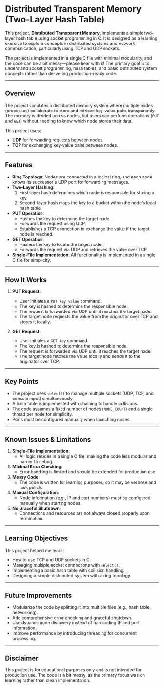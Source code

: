 # Distributed Transparent Memory (Two-Layer Hash Table)

This project, **Distributed Transparent Memory**, implements a simple two-layer hash table using socket programming in C. It is designed as a learning exercise to explore concepts in distributed systems and network communication, particularly using TCP and UDP sockets.

The project is implemented in a single C file with minimal modularity, and the code can be a bit messy—please bear with it! The primary goal is to understand socket programming, hash tables, and basic distributed system concepts rather than delivering production-ready code.

---

## Overview

The project simulates a distributed memory system where multiple nodes (processes) collaborate to store and retrieve key-value pairs transparently. The memory is divided across nodes, but users can perform operations (`PUT` and `GET`) without needing to know which node stores their data.

This project uses:
- **UDP** for forwarding requests between nodes.
- **TCP** for exchanging key-value pairs between nodes.

---

## Features

- **Ring Topology**: Nodes are connected in a logical ring, and each node knows its successor's UDP port for forwarding messages.
- **Two-Layer Hashing**:
  1. First-layer hash determines which node is responsible for storing a key.
  2. Second-layer hash maps the key to a bucket within the node's local hash table.
- **PUT Operation**:
  - Hashes the key to determine the target node.
  - Forwards the request using UDP.
  - Establishes a TCP connection to exchange the value if the target node is reached.
- **GET Operation**:
  - Hashes the key to locate the target node.
  - Forwards the request via UDP and retrieves the value over TCP.
- **Single-File Implementation**: All functionality is implemented in a single C file for simplicity.

---

## How It Works

1. **PUT Request**:
   - User initiates a `PUT key value` command.
   - The key is hashed to determine the responsible node.
   - The request is forwarded via UDP until it reaches the target node.
   - The target node requests the value from the originator over TCP and stores it locally.

2. **GET Request**:
   - User initiates a `GET key` command.
   - The key is hashed to determine the responsible node.
   - The request is forwarded via UDP until it reaches the target node.
   - The target node fetches the value locally and sends it to the originator over TCP.

---

## Key Points

- The project uses `select()` to manage multiple sockets (UDP, TCP, and console input) simultaneously.
- A hash table is implemented with chaining to handle collisions.
- The code assumes a fixed number of nodes (`NODE_COUNT`) and a single thread per node for simplicity.
- Ports must be configured manually when launching nodes.

---

## Known Issues & Limitations

1. **Single-File Implementation**:
   - All logic resides in a single C file, making the code less modular and harder to debug.
2. **Minimal Error Checking**:
   - Error handling is limited and should be extended for production use.
3. **Messy Code**:
   - The code is written for learning purposes, so it may be verbose and lack polish.
4. **Manual Configuration**:
   - Node information (e.g., IP and port numbers) must be configured manually when starting nodes.
5. **No Graceful Shutdown**:
   - Connections and resources are not always closed properly upon termination.

---

## Learning Objectives

This project helped me learn:
- How to use TCP and UDP sockets in C.
- Managing multiple socket connections with `select()`.
- Implementing a basic hash table with collision handling.
- Designing a simple distributed system with a ring topology.

---

## Future Improvements

- Modularize the code by splitting it into multiple files (e.g., hash table, networking).
- Add comprehensive error checking and graceful shutdown.
- Use dynamic node discovery instead of hardcoding IP and port information.
- Improve performance by introducing threading for concurrent processing.

---

## Disclaimer

This project is for educational purposes only and is not intended for production use. The code is a bit messy, as the primary focus was on learning rather than clean implementation.
